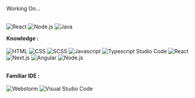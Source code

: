 ### 

Working On... <br/><br/>
<div>
<img alt="React" src="https://img.shields.io/badge/react-%2300f.svg?style=for-the-badge&logo=react&logoColor=white"/>   <img alt="Node.js" src="https://img.shields.io/badge/node.js-339933?style=for-the-badge&logo=node.js&logoColor=white"/> <img alt="Java" src="https://img.shields.io/badge/Java-ED8B00?style=for-the-badge&logo=java&logoColor=white"/>

</div>

**Knowledge :** <br/><br/> 
<img alt="HTML" src="https://img.shields.io/badge/Html-%23FA7343.svg?style=for-the-badge&logo=html&logoColor=white"/>
<img alt="CSS" src="https://img.shields.io/badge/css-%23239120.svg?style=for-the-badge&logo=css&logoColor=white"/>
<img alt="SCSS" src="https://img.shields.io/badge/SCSS-5C2D91?style=for-the-badge&logo=scss&logoColor=white" />
<img alt="Javascript" src="https://img.shields.io/badge/javascript-%23F05033.svg?style=for-the-badge&logo=javascript&logoColor=white"/>
<img alt="Typescript Studio Code" src="https://img.shields.io/badge/typescript-0078d7.svg?style=for-the-badge&logo=typescript&logoColor=white"/>
<img alt="React" src="https://img.shields.io/badge/react-%2300f.svg?style=for-the-badge&logo=react&logoColor=white"/>
<img alt="Next.js" src="https://img.shields.io/badge/react-%2300f.svg?style=for-the-badge&logo=react&logoColor=white"/>
<img alt="Angular" src="https://img.shields.io/badge/angular-%23FF2D20.svg?style=for-the-badge&logo=angular&logoColor=white"/>
<img alt="Node.js" src="https://img.shields.io/badge/node.js-339933?style=for-the-badge&logo=node.js&logoColor=white"/>


<br/>  **Familiar IDE :** <br/><br/>
<img alt="Webstorm" src="https://img.shields.io/badge/Webstorm-000000.svg?style=for-the-badge&logo=Webstorm&logoColor=white&color=black&labelColor=crimson"/> 
<img alt="Visual Studio Code" src="https://img.shields.io/badge/VisualStudioCode-0078d7.svg?style=for-the-badge&logo=visual-studio-code&logoColor=white"/>


